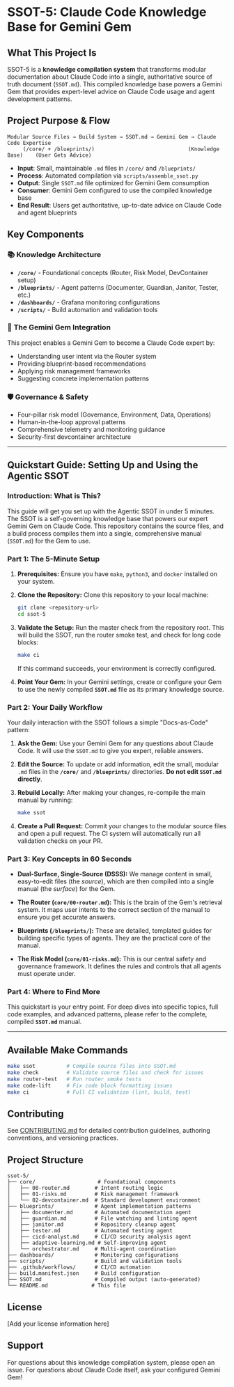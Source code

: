 # SSOT-5: Claude Code Knowledge Base for Gemini Gem

## What This Project Is

SSOT-5 is a **knowledge compilation system** that transforms modular documentation about Claude Code into a single, authoritative source of truth document (`SSOT.md`). This compiled knowledge base powers a Gemini Gem that provides expert-level advice on Claude Code usage and agent development patterns.

## Project Purpose & Flow

```
Modular Source Files → Build System → SSOT.md → Gemini Gem → Claude Code Expertise
     (/core/ + /blueprints/)                              (Knowledge Base)    (User Gets Advice)
```

- **Input**: Small, maintainable `.md` files in `/core/` and `/blueprints/`
- **Process**: Automated compilation via `scripts/assemble_ssot.py`
- **Output**: Single `SSOT.md` file optimized for Gemini Gem consumption
- **Consumer**: Gemini Gem configured to use the compiled knowledge base
- **End Result**: Users get authoritative, up-to-date advice on Claude Code and agent blueprints

## Key Components

### 📚 **Knowledge Architecture**
- **`/core/`** - Foundational concepts (Router, Risk Model, DevContainer setup)
- **`/blueprints/`** - Agent patterns (Documenter, Guardian, Janitor, Tester, etc.)
- **`/dashboards/`** - Grafana monitoring configurations
- **`/scripts/`** - Build automation and validation tools

### 🤖 **The Gemini Gem Integration**
This project enables a Gemini Gem to become a Claude Code expert by:
- Understanding user intent via the Router system
- Providing blueprint-based recommendations
- Applying risk management frameworks
- Suggesting concrete implementation patterns

### 🛡️ **Governance & Safety**
- Four-pillar risk model (Governance, Environment, Data, Operations)
- Human-in-the-loop approval patterns
- Comprehensive telemetry and monitoring guidance
- Security-first devcontainer architecture

---

## Quickstart Guide: Setting Up and Using the Agentic SSOT

### **Introduction: What is This?**

This guide will get you set up with the Agentic SSOT in under 5 minutes. The SSOT is a self-governing knowledge base that powers our expert Gemini Gem on Claude Code. This repository contains the source files, and a build process compiles them into a single, comprehensive manual (`SSOT.md`) for the Gem to use.

### **Part 1: The 5-Minute Setup**

1. **Prerequisites:** Ensure you have `make`, `python3`, and `docker` installed on your system.

2. **Clone the Repository:** Clone this repository to your local machine:
   ```bash
   git clone <repository-url>
   cd ssot-5
   ```

3. **Validate the Setup:** Run the master check from the repository root. This will build the SSOT, run the router smoke test, and check for long code blocks:
   ```bash
   make ci
   ```
   If this command succeeds, your environment is correctly configured.

4. **Point Your Gem:** In your Gemini settings, create or configure your Gem to use the newly compiled **`SSOT.md`** file as its primary knowledge source.

### **Part 2: Your Daily Workflow**

Your daily interaction with the SSOT follows a simple "Docs-as-Code" pattern:

1. **Ask the Gem:** Use your Gemini Gem for any questions about Claude Code. It will use the `SSOT.md` to give you expert, reliable answers.

2. **Edit the Source:** To update or add information, edit the small, modular `.md` files in the **`/core/`** and **`/blueprints/`** directories. **Do not edit `SSOT.md` directly**.

3. **Rebuild Locally:** After making your changes, re-compile the main manual by running:
   ```bash
   make ssot
   ```

4. **Create a Pull Request:** Commit your changes to the modular source files and open a pull request. The CI system will automatically run all validation checks on your PR.

### **Part 3: Key Concepts in 60 Seconds**

- **Dual-Surface, Single-Source (DSSS):** We manage content in small, easy-to-edit files (the *source*), which are then compiled into a single manual (the *surface*) for the Gem.

- **The Router (`core/00-router.md`):** This is the brain of the Gem's retrieval system. It maps user intents to the correct section of the manual to ensure you get accurate answers.

- **Blueprints (`/blueprints/`):** These are detailed, templated guides for building specific types of agents. They are the practical core of the manual.

- **The Risk Model (`core/01-risks.md`):** This is our central safety and governance framework. It defines the rules and controls that all agents must operate under.

### **Part 4: Where to Find More**

This quickstart is your entry point. For deep dives into specific topics, full code examples, and advanced patterns, please refer to the complete, compiled **`SSOT.md`** manual.

---

## Available Make Commands

```bash
make ssot          # Compile source files into SSOT.md
make check         # Validate source files and check for issues
make router-test   # Run router smoke tests
make code-lift     # Fix code block formatting issues
make ci            # Full CI validation (lint, build, test)
```

## Contributing

See [CONTRIBUTING.md](CONTRIBUTING.md) for detailed contribution guidelines, authoring conventions, and versioning practices.

## Project Structure

```
ssot-5/
├── core/                    # Foundational components
│   ├── 00-router.md        # Intent routing logic
│   ├── 01-risks.md         # Risk management framework
│   └── 02-devcontainer.md  # Standard development environment
├── blueprints/             # Agent implementation patterns
│   ├── documenter.md       # Automated documentation agent
│   ├── guardian.md         # File watching and linting agent
│   ├── janitor.md          # Repository cleanup agent
│   ├── tester.md           # Automated testing agent
│   ├── cicd-analyst.md     # CI/CD security analysis agent
│   ├── adaptive-learning.md # Self-improving agent
│   └── orchestrator.md     # Multi-agent coordination
├── dashboards/             # Monitoring configurations
├── scripts/                # Build and validation tools
├── .github/workflows/      # CI/CD automation
├── build.manifest.json     # Build configuration
├── SSOT.md                 # Compiled output (auto-generated)
└── README.md              # This file
```

## License

[Add your license information here]

## Support

For questions about this knowledge compilation system, please open an issue. For questions about Claude Code itself, ask your configured Gemini Gem!